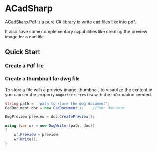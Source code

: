 # ACadSharp

ACadSharp.Pdf is a pure C# library to write cad files like into pdf.

It also have some complementary capabilities like creating the preview image for a cad file.

## Quick Start

### Create a Pdf file

### Create a thumbnail for dwg file

To store a file with a preview image, thumbnail, to visaulize the content in you can set the property `DwgWriter.Preview` with the information needed.

```C#
string path =  "path to store the dwg document";
CadDocument doc = new CadDocument();    //Your document

DwgPreview preview = doc.CreatePreview();

using (var wr = new DwgWriter(path, doc))
{
    wr.Preview = preview;
    wr.Write();
}
```